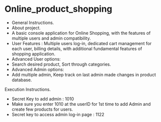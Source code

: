 # Online_product_shopping

* General Instructions.
* About project.
* A basic console application for Online Shopping, with the features of multiple users and admin compatibility.
* User Features : Multiple users log-in, dedicated cart management for each user, billing details, with additional fundamental features of shopping application.
* Advanced User options:
* Search desired product, Sort through categories.
* Advanced Admin options:
* Add multiple admin, Keep track on last admin made changes in product database.

Execution Instructions.
* Secret Key to add admin : 1010
* Make sure you enter 1010 at the userID for 1st time to add Admin and create few products for users.
* Secret key to access admin log-in page : 1122
